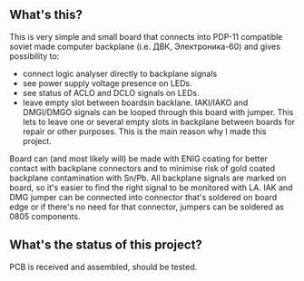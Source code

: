 ## What's this?
This is very simple and small board that connects into PDP-11 compatible soviet made computer backplane (i.e. ДВК, Электроника-60) and gives possibility to:
- connect logic analyser directly to backplane signals
- see power supply voltage presence on LEDs.
- see status of ACLO and DCLO signals on LEDs.
- leave empty slot between boardsin backlane. IAKI/IAKO and DMGI/DMGO signals can be looped through this board with jumper. This lets to leave one or several empty slots in backplane between boards for repair or other purposes. This is the main reason why I made this project.

Board can (and most likely will) be made with ENIG coating for better contact with backplane connectors and to minimise risk of gold coated backplane contamination with Sn/Pb. All backplane signals are marked on board, so it's easier to find the right signal to be monitored with LA. IAK and DMG jumper can be connected into connector that's soldered on board edge or if there's no need for that connector, jumpers can be soldered as 0805 components.

## What's the status of this project?
PCB is received and assembled, should be tested.
